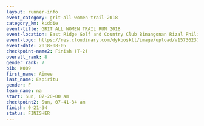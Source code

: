 ```yaml
---
layout: runner-info 
event_category: grit-all-women-trail-2018 
category_km: kiddie 
event-title: GRIT ALL WOMEN TRAIL RUN 2018 
event-location: East Ridge Golf and Country Club Binangonan Rizal Philippines 
event-logo: https://res.cloudinary.com/dykbosktl/image/upload/v1573623703/Logo/GRiT_logo_2_lctn6t.png 
event-date: 2018-08-05 
checkpoint-name2: Finish (T-2) 
overall_rank: 8
gender_rank: 7
bib: K009
first_name: Aimee
last_name: Espiritu
gender: F
team_name: na
start: Sun, 07-20-00 am
checkpoint2: Sun, 07-41-34 am
finish: 0-21-34
status: FINISHER
---
```

